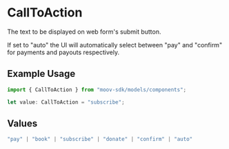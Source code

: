 # CallToAction

The text to be displayed on web form's submit button.

If set to "auto" the UI will automatically select between 
"pay" and "confirm" for payments and payouts respectively.

## Example Usage

```typescript
import { CallToAction } from "moov-sdk/models/components";

let value: CallToAction = "subscribe";
```

## Values

```typescript
"pay" | "book" | "subscribe" | "donate" | "confirm" | "auto"
```